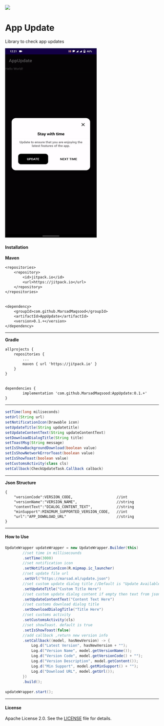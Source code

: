 
[![](https://jitpack.io/v/MarsadMaqsood/AppUpdate.svg)](https://jitpack.io/#MarsadMaqsood/AppUpdate)


App Update
===================
Library to check app updates


<img src="https://github.com/MarsadMaqsood/AppUpdate/blob/master/assets/image.gif" alt="alt text" width="300" height="620">

    
#### Installation

**Maven**


	<repositories>
		<repository>
		    <id>jitpack.io</id>
		    <url>https://jitpack.io</url>
		</repository>
	</repositories>
	
	
	<dependency>
	    <groupId>com.github.MarsadMaqsood</groupId>
	    <artifactId>AppUpdate</artifactId>
	    <version>0.1.+</version>
	</dependency>
	
-------

**Gradle**

	allprojects {
		repositories {
			...
			maven { url 'https://jitpack.io' }
		}
	}
	
	
	dependencies {
	        implementation 'com.github.MarsadMaqsood:AppUpdate:0.1.+'
	}
	
-------
```java
setTime(long miliseconds)
setUrl(String url)
setNotificationIcon(Drawable icon)
setUpdateTitle(String updatetitle)
setUpdateContentText(String updateContentText)
setDownloadDialogTitle(String title)
setToastMsg(String message)
setIsShowBackgroundDownload(boolean value)
setIsShowNetworkErrorToast(boolean value)
setIsShowToast(boolean value)
setCustomsActivity(class cls)
setCallback(CheckUpdateTask.Callback calback)
```

-------
**Json Structure**

    {
        "versionCode":VERSION_CODE,                    //int
        "versionName":"VERSION_NAME",                  //string
        "contentText":"DIALOG_CONTENT_TEXT",           //string
        "minSupport":MINIMUM_SUPPORTED_VERSION_CODE,   //int
        "url":"APP_DOWNLOAD_URL"                       //string
    }

---
	
#### How to Use

```java
UpdateWrapper updateWrapper = new UpdateWrapper.Builder(this)
        //set time in millisecounds
        .setTime(3000)
        //set notification icon
        .setNotificationIcon(R.mipmap.ic_launcher)
        //set update file url
        .setUrl("https://marsad.ml/update.json")
        //set custom update dialog title //Default is "Update Available"
        .setUpdateTitle("Custom Title Here")
        //set custom update dialog content if empty then text from json set
        .setUpdateContentText("Content Text Here")
        //set customs download dialog title
        .setDownloadDialogTitle("Title Here")
        //set customs activity
        .setCustomsActivity(cls)
        //set showToast. default is true
        .setIsShowToast(false)
        //add callback ,return new version info
        .setCallback((model, hasNewVersion) -> {
            Log.d("Latest Version", hasNewVersion + "");
            Log.d("Version Name", model.getVersionName());
            Log.d("Version Code", model.getVersionCode() + "");
            Log.d("Version Description", model.getContent());
            Log.d("Min Support", model.getMinSupport() + "");
            Log.d("Download URL", model.getUrl());
        })
        .build();

updateWrapper.start();

```        

-------

#### License

Apache License 2.0. See the [LICENSE](https://github.com/MarsadMaqsood/AppUpdate/blob/master/LICENSE) file for details.
